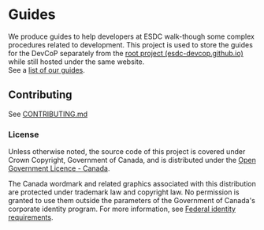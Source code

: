 # Guides

We produce guides to help developers at ESDC walk-though some complex procedures related to development. This project is used to store the guides for the DevCoP separately from the [root project (esdc-devcop.github.io)](https://github.com/esdc-devcop/esdc-devcop.github.io) while still hosted under the same website.  
See a [list of our guides](https://esdc-devcop.github.io/guides/).

## Contributing

See [CONTRIBUTING.md](CONTRIBUTING.md)

### License

Unless otherwise noted, the source code of this project is covered under Crown Copyright, Government of Canada, and is distributed under the [Open Government Licence - Canada](LICENSE).

The Canada wordmark and related graphics associated with this distribution are protected under trademark law and copyright law.
No permission is granted to use them outside the parameters of the Government of Canada's corporate identity program.
For more information, see [Federal identity requirements](https://www.canada.ca/en/treasury-board-secretariat/topics/government-communications/federal-identity-requirements.html).
